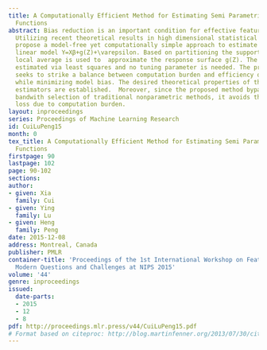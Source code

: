 ```yaml
---
title: A Computationally Efficient Method for Estimating Semi Parametric Regression
  Functions
abstract: Bias reduction is an important condition for effective feature extraction.
  Utilizing recent theoretical results in high dimensional statistical modeling, we
  propose a model-free yet computationally simple approach to estimate the partially
  linear model Y=Xβ+g(Z)+\varepsilon. Based on partitioning the support of Z, a simple
  local average is used to  approximate the response surface g(Z). The model can be
  estimated via least squares and no tuning parameter is needed. The proposed method
  seeks to strike a balance between computation burden and efficiency of the estimators
  while minimizing model bias. The desired theoretical properties of the proposed
  estimators are established.  Moreover, since the proposed method bypasses data-driven
  bandwith selection of traditional nonparametric methods, it avoids the further efficiency
  loss due to computation burden.
layout: inproceedings
series: Proceedings of Machine Learning Research
id: CuiLuPeng15
month: 0
tex_title: A Computationally Efficient Method for Estimating Semi Parametric Regression
  Functions
firstpage: 90
lastpage: 102
page: 90-102
sections: 
author:
- given: Xia
  family: Cui
- given: Ying
  family: Lu
- given: Heng
  family: Peng
date: 2015-12-08
address: Montreal, Canada
publisher: PMLR
container-title: 'Proceedings of the 1st International Workshop on Feature Extraction:
  Modern Questions and Challenges at NIPS 2015'
volume: '44'
genre: inproceedings
issued:
  date-parts:
  - 2015
  - 12
  - 8
pdf: http://proceedings.mlr.press/v44/CuiLuPeng15.pdf
# Format based on citeproc: http://blog.martinfenner.org/2013/07/30/citeproc-yaml-for-bibliographies/
---
```

